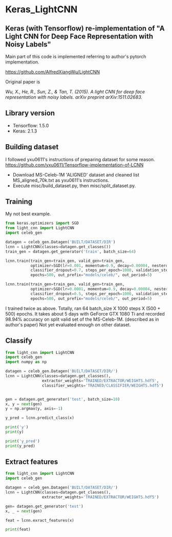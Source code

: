 # Keras_LightCNN

## Keras (with Tensorflow) re-implementation of "A Light CNN for Deep Face Representation with Noisy Labels"
Main part of this code is implemented referring to author's pytorch implementation.

https://github.com/AlfredXiangWu/LightCNN

Original paper is

*Wu, X., He, R., Sun, Z., & Tan, T. (2015). A light CNN for deep face representation with noisy labels. arXiv preprint arXiv:1511.02683.*

## Library version
- Tensorflow: 1.5.0
- Keras: 2.1.3

## Building dataset
I followed yxu0611's instructions of preparing dataset for some reason. https://github.com/yxu0611/Tensorflow-implementation-of-LCNN
- Download MS-Celeb-1M 'ALIGNED' dataset and cleaned list MS_aligned_70k.txt as yxu0611's instructions.
- Execute misc/build_dataset.py, then misc/split_dataset.py.

## Training
My not best example.

```python
from keras.optimizers import SGD
from light_cnn import LightCNN
import celeb_gen

datagen = celeb_gen.Datagen('BUILT/DATASET/DIR')
lcnn = LightCNN(classes=datagen.get_classes())
train_gen = datagen.get_generator('train', batch_size=64)

lcnn.train(train_gen=train_gen, valid_gen=train_gen,
           optimizer=SGD(lr=0.001, momentum=0.9, decay=0.00004, nesterov=True),
           classifier_dropout=0.7, steps_per_epoch=1000, validation_steps=100,
           epochs=500, out_prefix="models/celeb/", out_period=5)

lcnn.train(train_gen=train_gen, valid_gen=train_gen,
           optimizer=SGD(lr=0.0001, momentum=0.9, decay=0.00004, nesterov=True),
           classifier_dropout=0.5, steps_per_epoch=1000, validation_steps=100,
           epochs=500, out_prefix="models/celeb/", out_period=5)
```

I trained twice as above. Totally, ran 64 batch_size X 1000 steps X (500 + 500) epochs. It takes about 5 days with GeForce GTX 1080 Ti and recorded 98.94% accuracy on split valid set of the MS-Celeb-1M. (described as in author's paper) Not yet evaluated enough on other dataset.

## Classify
```python
from light_cnn import LightCNN
import celeb_gen
import numpy as np             

datagen = celeb_gen.Datagen('BUILT/DATASET/DIR/')
lcnn = LightCNN(classes=datagen.get_classes(),
                extractor_weights='TRAINED/EXTRACTOR/WEIGHTS.hdf5',
                classifier_weights='TRAINED/CLASSIFIER/WEIGHTS.hdf5')


gen = datagen.get_generator('test', batch_size=10)
x, y = next(gen)
y = np.argmax(y, axis=-1)

y_pred = lcnn.predict_class(x)

print('y')
print(y)

print('y_pred')
print(y_pred)
```

## Extract features
```python
from light_cnn import LightCNN
import celeb_gen

datagen = celeb_gen.Datagen('BUILT/DATASET/DIR/')
lcnn = LightCNN(classes=datagen.get_classes(),
                extractor_weights='TRAINED/EXTRACTOR/WEIGHTS.hdf5')

gen= datagen.get_generator('test')
x, _ = next(gen)

feat = lcnn.exract_features(x)

print(feat)
```
